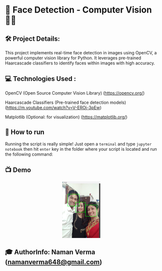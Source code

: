 # 🔎 Face Detection - Computer Vision 🕵🏼

## 🛠 Project Details:

This project implements real-time face detection in images using OpenCV, a powerful computer vision library for Python. It leverages pre-trained Haarcascade classifiers to identify faces within images with high accuracy.

## 💻 Technologies Used :

OpenCV (Open Source Computer Vision Library) (https://opencv.org/)

Haarcascade Classifiers (Pre-trained face detection models) (https://m.youtube.com/watch?v=V-EROj-3pEw)

Matplotlib (Optional: for visualization) (https://matplotlib.org/)

## 🌟 How to run

Running the script is really simple! Just open a `terminal` and type `jupyter notebook` then hit `enter` key in the folder where your script is located and run the following command:

## 📺 Demo
<p align="center">
<img src="https://github.com/naman648/PROJECTS/blob/3d60503e65908ab6e960a04f0cc679804be6e5df/Face_Detection(OpenCV)%20-%20Computer_Vision/Result_image.png" width=25% height=25%>

## 🎓 AuthorInfo: Naman Verma (namanverma648@gmail.com)
